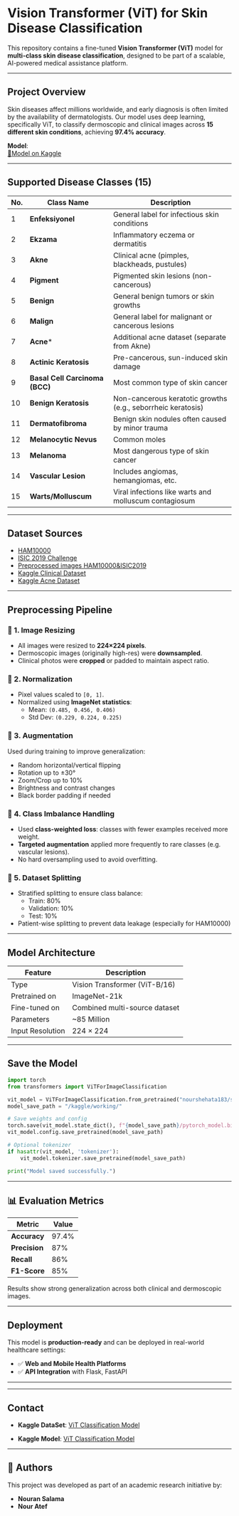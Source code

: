 #  Vision Transformer (ViT) for Skin Disease Classification

This repository contains a fine-tuned **Vision Transformer (ViT)** model for **multi-class skin disease classification**, designed to be part of a scalable, AI-powered medical assistance platform.

---

##  Project Overview

Skin diseases affect millions worldwide, and early diagnosis is often limited by the availability of dermatologists. Our model uses deep learning, specifically ViT, to classify dermoscopic and clinical images across **15 different skin conditions**, achieving **97.4% accuracy**.

 **Model**:  
[🔗Model on Kaggle](https://www.kaggle.com/models/nourshehata183/skin-disease-classification-model-vit)

---

##  Supported Disease Classes (15)

| No. | Class Name                    | Description                                                   |
|-----|-------------------------------|---------------------------------------------------------------|
| 1   | **Enfeksiyonel**              | General label for infectious skin conditions                  |
| 2   | **Ekzama**                    | Inflammatory eczema or dermatitis                             |
| 3   | **Akne**                      | Clinical acne (pimples, blackheads, pustules)                 |
| 4   | **Pigment**                   | Pigmented skin lesions (non-cancerous)                        |
| 5   | **Benign**                    | General benign tumors or skin growths                         |
| 6   | **Malign**                    | General label for malignant or cancerous lesions              |
| 7   | **Acne***                     | Additional acne dataset (separate from Akne)                  |
| 8   | **Actinic Keratosis**         | Pre-cancerous, sun-induced skin damage                        |
| 9   | **Basal Cell Carcinoma (BCC)**| Most common type of skin cancer                               |
| 10  | **Benign Keratosis**          | Non-cancerous keratotic growths (e.g., seborrheic keratosis)  |
| 11  | **Dermatofibroma**            | Benign skin nodules often caused by minor trauma              |
| 12  | **Melanocytic Nevus**         | Common moles                                                  |
| 13  | **Melanoma**                  | Most dangerous type of skin cancer                            |
| 14  | **Vascular Lesion**           | Includes angiomas, hemangiomas, etc.                          |
| 15  | **Warts/Molluscum**           | Viral infections like warts and molluscum contagiosum         |


---

##  Dataset Sources

- [HAM10000](https://doi.org/10.1038/sdata.2018.161)
- [ISIC 2019 Challenge](https://challenge2019.isic-archive.com/)
- [Preprocessed images HAM10000&ISIC2019](https://www.kaggle.com/datasets/nour12347653/skin-disease-detection-dataset-ham10000-isic)
- [Kaggle Clinical Dataset](https://www.kaggle.com/datasets/ascanipek/skin-diseases)
- [Kaggle Acne Dataset](https://www.kaggle.com/datasets/nayanchaure/acne-dataset)

---

##  Preprocessing Pipeline

### 🔹 1. Image Resizing
- All images were resized to **224×224 pixels**.
- Dermoscopic images (originally high-res) were **downsampled**.
- Clinical photos were **cropped** or padded to maintain aspect ratio.

### 🔹 2. Normalization
- Pixel values scaled to `[0, 1]`.
- Normalized using **ImageNet statistics**:
  - Mean: `(0.485, 0.456, 0.406)`
  - Std Dev: `(0.229, 0.224, 0.225)`

### 🔹 3. Augmentation
Used during training to improve generalization:
- Random horizontal/vertical flipping
- Rotation up to ±30°
- Zoom/Crop up to 10%
- Brightness and contrast changes
- Black border padding if needed

### 🔹 4. Class Imbalance Handling
- Used **class-weighted loss**: classes with fewer examples received more weight.
- **Targeted augmentation** applied more frequently to rare classes (e.g. vascular lesions).
- No hard oversampling used to avoid overfitting.

### 🔹 5. Dataset Splitting
- Stratified splitting to ensure class balance:
  - Train: 80%
  - Validation: 10%
  - Test: 10%
- Patient-wise splitting to prevent data leakage (especially for HAM10000)

---

##  Model Architecture

| Feature         | Description                           |
|----------------|---------------------------------------|
| Type            | Vision Transformer (ViT-B/16)         |
| Pretrained on   | ImageNet-21k                          |
| Fine-tuned on   | Combined multi-source dataset         |
| Parameters      | ~85 Million                           |
| Input Resolution| 224 × 224                             |

---

##  Save the Model 

```python
import torch
from transformers import ViTForImageClassification

vit_model = ViTForImageClassification.from_pretrained("nourshehata183/skin-disease-classification-model-vit")
model_save_path = "/kaggle/working/"

# Save weights and config
torch.save(vit_model.state_dict(), f"{model_save_path}/pytorch_model.bin")
vit_model.config.save_pretrained(model_save_path)

# Optional tokenizer
if hasattr(vit_model, 'tokenizer'):
    vit_model.tokenizer.save_pretrained(model_save_path)

print("Model saved successfully.")
```
---


## 📊 Evaluation Metrics

| Metric     | Value  |
|------------|--------|
| **Accuracy**   | 97.4%  |
| **Precision**  | 87%    |
| **Recall**     | 86%    |
| **F1-Score**   | 85%    |

Results show strong generalization across both clinical and dermoscopic images.  

---

##  Deployment

This model is **production-ready** and can be deployed in real-world healthcare settings:

- ✅ **Web and Mobile Health Platforms**
- ✅ **API Integration** with Flask, FastAPI

---

---

##  Contact
- **Kaggle DataSet**: [ViT Classification Model](https://www.kaggle.com/datasets/nour12347653/skin-disease-detection-dataset-ham10000-isic)

- **Kaggle Model**: [ViT Classification Model](https://www.kaggle.com/models/nourshehata183/skin-disease-classification-model-vit)

---
## 👥 Authors

This project was developed as part of an academic research initiative by:

- **Nouran Salama** 
- **Nour Atef**

